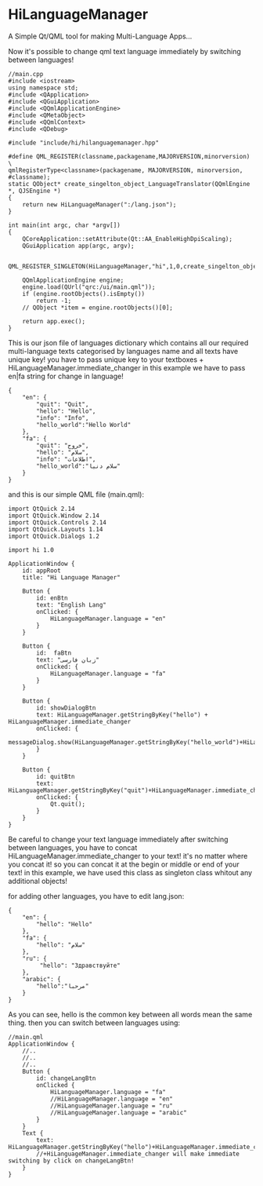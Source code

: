 # HiLanguageManager
A Simple Qt/QML tool for making Multi-Language Apps...

Now it's possible to change qml text language immediately by switching between languages!

```
//main.cpp
#include <iostream>
using namespace std;
#include <QApplication>
#include <QGuiApplication>
#include <QQmlApplicationEngine>
#include <QMetaObject>
#include <QQmlContext>
#include <QDebug>

#include "include/hi/hilanguagemanager.hpp"

#define QML_REGISTER(classname,packagename,MAJORVERSION,minorversion) \
qmlRegisterType<classname>(packagename, MAJORVERSION, minorversion, #classname);
static QObject* create_singelton_object_LanguageTranslator(QQmlEngine *, QJSEngine *)
{
    return new HiLanguageManager(":/lang.json");
}

int main(int argc, char *argv[])
{
    QCoreApplication::setAttribute(Qt::AA_EnableHighDpiScaling);
    QGuiApplication app(argc, argv);

   QML_REGISTER_SINGLETON(HiLanguageManager,"hi",1,0,create_singelton_object_LanguageTranslator)

    QQmlApplicationEngine engine;
    engine.load(QUrl("qrc:/ui/main.qml"));
    if (engine.rootObjects().isEmpty())
        return -1;
    // QObject *item = engine.rootObjects()[0];

    return app.exec();
}
```

This is our json file of languages dictionary which contains all our required multi-language texts categorised by languages name and all texts have unique key!
you have to pass unique key to your textboxes + HiLanguageManager.immediate_changer
in this example we have to pass en|fa string for change in language!

```
{
    "en": {
        "quit": "Quit",
        "hello": "Hello",
        "info": "Info",
        "hello_world":"Hello World"
    },
    "fa": {
        "quit": "خروج",
        "hello": "سلام",
        "info": "اطلاعات",
        "hello_world":"سلام دنیا"
    }
}
```

and this is our  simple QML file (main.qml):

```
import QtQuick 2.14
import QtQuick.Window 2.14
import QtQuick.Controls 2.14
import QtQuick.Layouts 1.14
import QtQuick.Dialogs 1.2

import hi 1.0

ApplicationWindow {
    id: appRoot
    title: "Hi Language Manager"

    Button {
        id: enBtn
        text: "English Lang"
        onClicked: {
            HiLanguageManager.language = "en"
        }
    }

    Button {
        id:  faBtn
        text: "زبان فارسی"
        onClicked: {
            HiLanguageManager.language = "fa"
        }
    }

    Button {
        id: showDialogBtn
        text: HiLanguageManager.getStringByKey("hello") + HiLanguageManager.immediate_changer
        onClicked: {
            messageDialog.show(HiLanguageManager.getStringByKey("hello_world")+HiLanguageManager.immediate_changer)
        }
    }

    Button {
        id: quitBtn
        text: HiLanguageManager.getStringByKey("quit")+HiLanguageManager.immediate_changer
        onClicked: {
            Qt.quit();
        }
    }
}

```

Be careful to change your text language immediately after switching between languages, you have to concat HiLanguageManager.immediate_changer to your text!
it's no matter where you concat it! so you can concat it at the begin or middle or end of your text!
in this example, we have used this class as singleton class whitout any additional objects!

for adding other languages, you have to edit lang.json:

```
{
    "en": {
        "hello": "Hello"
    },
    "fa": {
        "hello": "سلام"
    },
    "ru": {
         "hello": "Здравствуйте"
    },
    "arabic": {
        "hello":"مرحبا"
    }
}
```
As you can see, hello is  the common key between all words mean the same thing. then you can switch between languages using:

```
//main.qml
ApplicationWindow {
    //..
    //..
    //..
    Button {
        id: changeLangBtn
        onClicked {
            HiLanguageManager.language = "fa"
            //HiLanguageManager.language = "en"
            //HiLanguageManager.language = "ru"
            //HiLanguageManager.language = "arabic"
        }
    }
    Text {
        text: HiLanguageManager.getStringByKey("hello")+HiLanguageManager.immediate_changer
        //+HiLanguageManager.immediate_changer will make immediate switching by click on changeLangBtn!
    }
}
```
